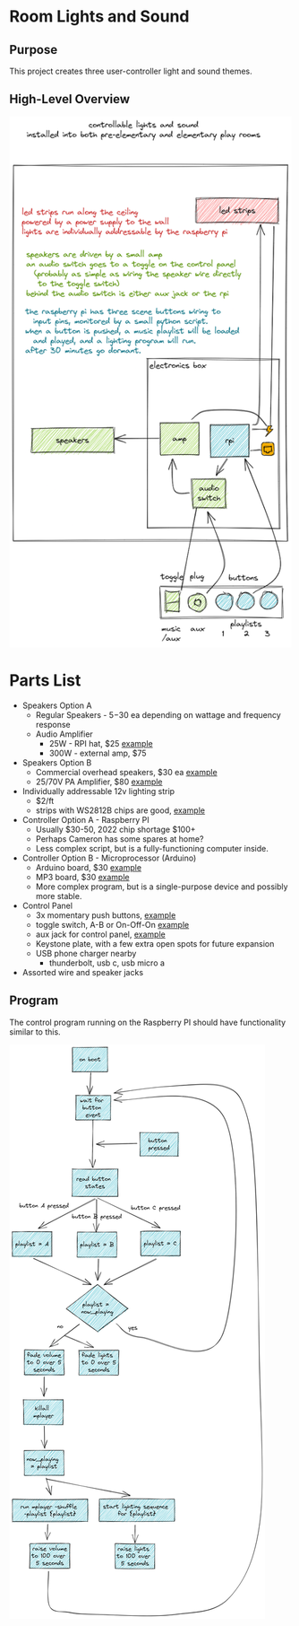 # Room Lights and Sound

## Purpose

This project creates three user-controller light and sound themes.

## High-Level Overview

![High-Level Overview](docs/lights-and-sound-overview_excalidraw.png)

# Parts List

- Speakers Option A
  - Regular Speakers - $5-$30 ea depending on wattage and frequency response
  - Audio Amplifier
    - 25W - RPI hat, $25 [example](https://www.amazon.com/dp/B07CZZ95B9/)
    - 300W - external amp, $75
- Speakers Option B
  - Commercial overhead speakers, $30 ea [example](https://www.amazon.com/JBL-CSS8008-Commercial-15-Watt-Ceiling/dp/B004W4EB9G/)
  - 25/70V PA Amplifier, $80 [example](https://pyleusa.com/products/pcm20a)
- Individually addressable 12v lighting strip
  - $2/ft
  - strips with WS2812B chips are good, [example](https://randomnerdtutorials.com/micropython-ws2812b-addressable-rgb-leds-neopixel-esp32-esp8266/)
- Controller Option A - Raspberry PI
  - Usually $30-50, 2022 chip shortage $100+
  - Perhaps Cameron has some spares at home?
  - Less complex script, but is a fully-functioning computer inside.
- Controller Option B - Microprocessor (Arduino)
  - Arduino board, $30 [example](https://www.amazon.com/Arduino-A000066-ARDUINO-UNO-R3/dp/B008GRTSV6/)
  - MP3 board, $30 [example](https://www.amazon.com/SparkFun-Shield-decoder-Compatible-Functional/dp/B09NJQBG99/)
  - More complex program, but is a single-purpose device and possibly more stable.
- Control Panel
  - 3x momentary push buttons, [example](https://www.amazon.com/Twidec-AC250V-Momentary-Pre-soldered-R13-507BKR-X/dp/B08JHSG717/)
  - toggle switch, A-B or On-Off-On [example](https://www.amazon.com/Twidec-Momentary-Miniature-Waterproof-MTS-123-MZ/dp/B07VHCB1Q4/)
  - aux jack for control panel, [example](https://www.amazon.com/YinXiong-5-Pack-Keystone-Earphone-Adapter/dp/B07GTM82FD/)
  - Keystone plate, with a few extra open spots for future expansion
  - USB phone charger nearby
    - thunderbolt, usb c, usb micro a
- Assorted wire and speaker jacks

## Program

The control program running on the Raspberry PI should have functionality similar to this.

![Script Flow](docs/script_excalidraw.png)
